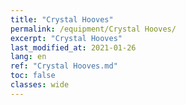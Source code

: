 ```yaml
---
title: "Crystal Hooves"
permalink: /equipment/Crystal Hooves/
excerpt: "Crystal Hooves"
last_modified_at: 2021-01-26
lang: en
ref: "Crystal Hooves.md"
toc: false
classes: wide
---
```


